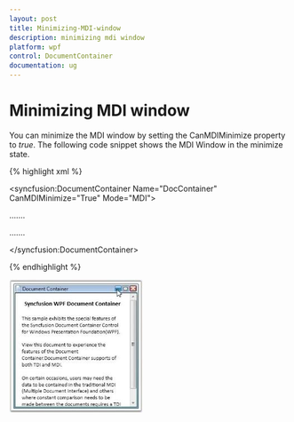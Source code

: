 ```yaml
---
layout: post
title: Minimizing-MDI-window
description: minimizing mdi window
platform: wpf
control: DocumentContainer
documentation: ug
---
```


# Minimizing MDI window

You can minimize the MDI window by setting the CanMDIMinimize property to _true_. The following code snippet shows the MDI Window in the minimize state.



{% highlight xml %}



<!-- Adding Document Container -->

<syncfusion:DocumentContainer Name="DocContainer" CanMDIMinimize="True"  Mode="MDI">

<FlowDocumentScrollViewer syncfusion:DocumentContainer.Header="Features">

</FlowDocumentScrollViewer>

…....

…....

</syncfusion:DocumentContainer>

{% endhighlight %}

![](Minimizing-MDI-window_images/Minimizing-MDI-window_img1.jpeg)




